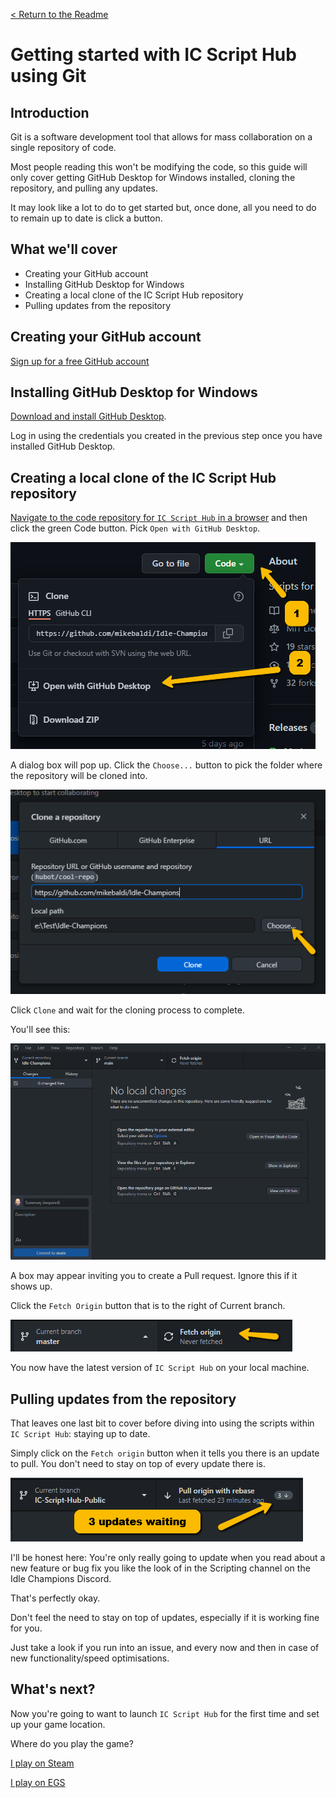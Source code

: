 [< Return to the Readme](../Readme.md)

# Getting started with IC Script Hub using Git
## Introduction

Git is a software development tool that allows for mass collaboration on a single repository of code.

Most people reading this won't be modifying the code, so this guide will only cover getting GitHub Desktop for Windows installed, cloning the repository, and pulling any updates.

It may look like a lot to do to get started but, once done, all you need to do to remain up to date is click a button.

## What we'll cover

* Creating your GitHub account
* Installing GitHub Desktop for Windows
* Creating a local clone of the IC Script Hub repository
* Pulling updates from the repository

## Creating your GitHub account

[Sign up for a free GitHub account](https://github.com/signup)

## Installing GitHub Desktop for Windows

[Download and install GitHub Desktop](https://desktop.github.com/).

Log in using the credentials you created in the previous step once you have installed GitHub Desktop.

## Creating a local clone of the IC Script Hub repository

[Navigate to the code repository for `IC Script Hub` in a browser](https://github.com/mikebaldi/Idle-Champions/tree/main) and then click the green Code button. Pick `Open with GitHub Desktop`.

![Cloning the repository into GitHub Desktop](../docimages/code-and-open-in-github-desktop.png)

A dialog box will pop up. Click the `Choose...` button to pick the folder where the repository will be cloned into.

![Choose your local folder for the repository](../docimages/pick-your-local-folder.png)

Click `Clone` and wait for the cloning process to complete.

You'll see this:

![GitHub Desktop window showing the master branch](../docimages/github-desktop-window-v2.png)

A box may appear inviting you to create a Pull request. Ignore this if it shows up.

Click the `Fetch Origin` button that is to the right of Current branch.

![Fetch origin](../docimages/fetch-origin.png)

You now have the latest version of `IC Script Hub` on your local machine.

## Pulling updates from the repository

That leaves one last bit to cover before diving into using the scripts within `IC Script Hub`: staying up to date.

Simply click on the `Fetch origin` button when it tells you there is an update to pull. You don't need to stay on top of every update there is. 

![Updates waiting](../docimages/updates-waiting.png)

I'll be honest here: You're only really going to update when you read about a new feature or bug fix you like the look of in the Scripting channel on the Idle Champions Discord.

That's perfectly okay. 

Don't feel the need to stay on top of updates, especially if it is working fine for you.

Just take a look if you run into an issue, and every now and then in case of new functionality/speed optimisations.

## What's next?

Now you're going to want to launch `IC Script Hub` for the first time and set up your game location.

Where do you play the game?

[I play on Steam](using-ic-script-hub-with-steam.md) 

[I play on EGS](using-ic-script-hub-with-egs.md)